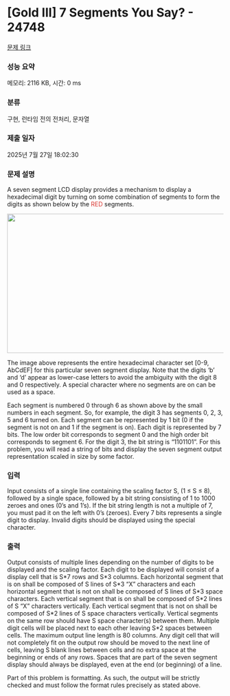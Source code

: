 # [Gold III] 7 Segments You Say? - 24748 

[문제 링크](https://www.acmicpc.net/problem/24748) 

### 성능 요약

메모리: 2116 KB, 시간: 0 ms

### 분류

구현, 런타임 전의 전처리, 문자열

### 제출 일자

2025년 7월 27일 18:02:30

### 문제 설명

<p>A seven segment LCD display provides a mechanism to display a hexadecimal digit by turning on some combination of segments to form the digits as shown below by the <span style="color:#da3832;">RED</span> segments.</p>

<p style="text-align: center;"><img alt="" src="" style="width: 722px; height: 324px;"></p>

<p>The image above represents the entire hexadecimal character set [0-9, AbCdEF] for this particular seven segment display. Note that the digits ‘b’ and ‘d’ appear as lower-case letters to avoid the ambiguity with the digit 8 and 0 respectively. A special character where no segments are on can be used as a space.</p>

<p>Each segment is numbered 0 through 6 as shown above by the small numbers in each segment. So, for example, the digit 3 has segments 0, 2, 3, 5 and 6 turned on. Each segment can be represented by 1 bit (0 if the segment is not on and 1 if the segment is on). Each digit is represented by 7 bits. The low order bit corresponds to segment 0 and the high order bit corresponds to segment 6. For the digit 3, the bit string is “1101101”. For this problem, you will read a string of bits and display the seven segment output representation scaled in size by some factor.</p>

### 입력 

 <p>Input consists of a single line containing the scaling factor S, (1 ≤ S ≤ 8), followed by a single space, followed by a bit string consisting of 1 to 1000 zeroes and ones (0’s and 1’s). If the bit string length is not a multiple of 7, you must pad it on the left with 0’s (zeroes). Every 7 bits represents a single digit to display. Invalid digits should be displayed using the special character.</p>

### 출력 

 <p>Output consists of multiple lines depending on the number of digits to be displayed and the scaling factor. Each digit to be displayed will consist of a display cell that is S*7 rows and S*3 columns. Each horizontal segment that is on shall be composed of S lines of S*3 “X” characters and each horizontal segment that is not on shall be composed of S lines of S*3 space characters. Each vertical segment that is on shall be composed of S*2 lines of S “X” characters vertically. Each vertical segment that is not on shall be composed of S*2 lines of S space characters vertically. Vertical segments on the same row should have S space character(s) between them. Multiple digit cells will be placed next to each other leaving S*2 spaces between cells. The maximum output line length is 80 columns. Any digit cell that will not completely fit on the output row should be moved to the next line of cells, leaving S blank lines between cells and no extra space at the beginning or ends of any rows. Spaces that are part of the seven segment display should always be displayed, even at the end (or beginning) of a line.</p>

<p>Part of this problem is formatting. As such, the output will be strictly checked and must follow the format rules precisely as stated above.</p>

<p> </p>

